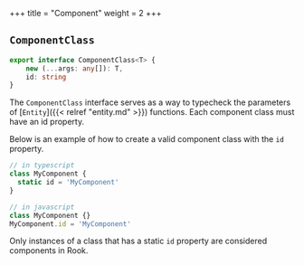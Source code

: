 +++
title = "Component"
weight = 2
+++

## `ComponentClass`

```typescript
export interface ComponentClass<T> {
	new (...args: any[]): T,
	id: string
}
```

The `ComponentClass` interface serves as a way to typecheck the parameters of
[`Entity`]({{< relref "entity.md" >}}) functions. Each component class must have an
id property.

Below is an example of how to create a valid component class with the `id` property.

```typescript
// in typescript
class MyComponent {
  static id = 'MyComponent'
}
```

```javascript
// in javascript
class MyComponent {}
MyComponent.id = 'MyComponent'
```

Only instances of a class that has a static `id` property are considered components
in Rook.
